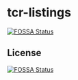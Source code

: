 # tcr-listings
[![FOSSA Status](https://app.fossa.io/api/projects/git%2Bgithub.com%2Fkangarang%2Ftcr-listings.svg?type=shield)](https://app.fossa.io/projects/git%2Bgithub.com%2Fkangarang%2Ftcr-listings?ref=badge_shield)



## License
[![FOSSA Status](https://app.fossa.io/api/projects/git%2Bgithub.com%2Fkangarang%2Ftcr-listings.svg?type=large)](https://app.fossa.io/projects/git%2Bgithub.com%2Fkangarang%2Ftcr-listings?ref=badge_large)